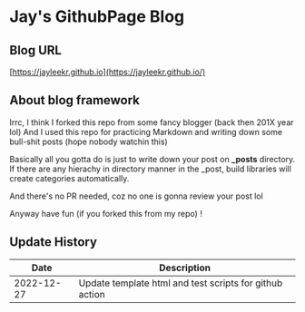 # Jay's GithubPage Blog 

## Blog URL
[https://jayleekr.github.io](https://jayleekr.github.io/)

## About blog framework

Irrc, I think I forked this repo from some fancy blogger (back then 201X year lol)
And I used this repo for practicing Markdown and writing down some bull-shit posts (hope nobody watchin this)

Basically all you gotta do is just to write down your post on **_posts** directory.
If there are any hierachy in directory manner in the _post, build libraries will create categories automatically.

And there's no PR needed, coz no one is gonna review your post lol

Anyway have fun (if you forked this from my repo) !

## Update History

|Date|Description|
|---|--|
|2022-12-27|Update template html and test scripts for github action|
